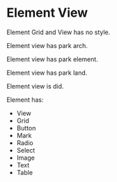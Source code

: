 # Element View

Element Grid and View has no style.

Element view has park arch.

Element view has park element.

Element view has park land.

Element view is did.

Element has:
- View
- Grid
- Button
- Mark
- Radio
- Select
- Image
- Text
- Table